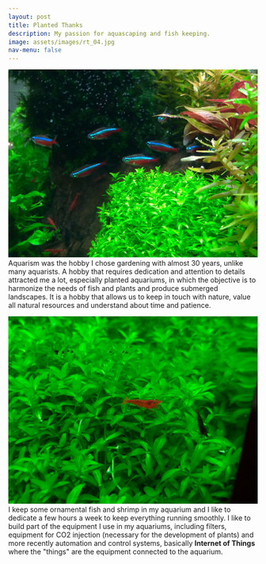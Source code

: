 ```yaml
---
layout: post
title: Planted Thanks
description: My passion for aquascaping and fish keeping.
image: assets/images/rt_04.jpg
nav-menu: false
---
```


<p>
  <span class="image left"><img src="assets/images/aqua/aqua_10.jpg" alt=""></span>
  Aquarism was the hobby I chose gardening with almost 30 years, unlike many aquarists. A hobby that requires dedication and attention to details attracted me a lot, especially planted aquariums, in which the objective is to harmonize the needs of fish and plants and produce submerged landscapes. It is a hobby that allows us to keep in touch with nature, value all natural resources and understand about time and patience.
</p>

<p>
  <span class="image right"><img src="assets/images/aqua/aqua_11.jpg" alt=""></span>
  I keep some ornamental fish and shrimp in my aquarium and I like to dedicate a few hours a week to keep everything running smoothly. I like to build part of the equipment I use in my aquariums, including filters, equipment for CO2 injection (necessary for the development of plants) and more recently automation and control systems, basically <b> Internet of Things </b> where the "things" are the equipment connected to the aquarium.
</p>